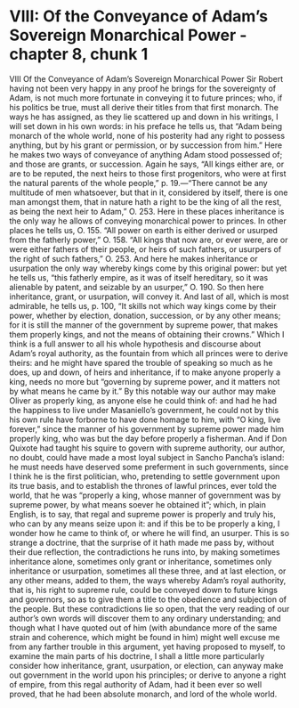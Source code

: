 # VIII: Of the Conveyance of Adam’s Sovereign Monarchical Power - chapter 8, chunk 1

VIII Of the Conveyance of Adam’s Sovereign Monarchical Power Sir Robert having not been very happy in any proof he brings for the sovereignty of Adam, is not much more fortunate in conveying it to future princes; who, if his politics be true, must all derive their titles from that first monarch. The ways he has assigned, as they lie scattered up and down in his writings, I will set down in his own words: in his preface he tells us, that “Adam being monarch of the whole world, none of his posterity had any right to possess anything, but by his grant or permission, or by succession from him.” Here he makes two ways of conveyance of anything Adam stood possessed of; and those are grants, or succession. Again he says, “All kings either are, or are to be reputed, the next heirs to those first progenitors, who were at first the natural parents of the whole people,” p. 19.﻿—“There cannot be any multitude of men whatsoever, but that in it, considered by itself, there is one man amongst them, that in nature hath a right to be the king of all the rest, as being the next heir to Adam,” O. 253. Here in these places inheritance is the only way he allows of conveying monarchical power to princes. In other places he tells us, O. 155. “All power on earth is either derived or usurped from the fatherly power,” O. 158. “All kings that now are, or ever were, are or were either fathers of their people, or heirs of such fathers, or usurpers of the right of such fathers,” O. 253. And here he makes inheritance or usurpation the only way whereby kings come by this original power: but yet he tells us, “this fatherly empire, as it was of itself hereditary, so it was alienable by patent, and seizable by an usurper,” O. 190. So then here inheritance, grant, or usurpation, will convey it. And last of all, which is most admirable, he tells us, p. 100, “It skills not which way kings come by their power, whether by election, donation, succession, or by any other means; for it is still the manner of the government by supreme power, that makes them properly kings, and not the means of obtaining their crowns.” Which I think is a full answer to all his whole hypothesis and discourse about Adam’s royal authority, as the fountain from which all princes were to derive theirs: and he might have spared the trouble of speaking so much as he does, up and down, of heirs and inheritance, if to make anyone properly a king, needs no more but “governing by supreme power, and it matters not by what means he came by it.” By this notable way our author may make Oliver as properly king, as anyone else he could think of: and had he had the happiness to live under Masaniello’s government, he could not by this his own rule have forborne to have done homage to him, with “O king, live forever,” since the manner of his government by supreme power made him properly king, who was but the day before properly a fisherman. And if Don Quixote had taught his squire to govern with supreme authority, our author, no doubt, could have made a most loyal subject in Sancho Pancha’s island: he must needs have deserved some preferment in such governments, since I think he is the first politician, who, pretending to settle government upon its true basis, and to establish the thrones of lawful princes, ever told the world, that he was “properly a king, whose manner of government was by supreme power, by what means soever he obtained it”; which, in plain English, is to say, that regal and supreme power is properly and truly his, who can by any means seize upon it: and if this be to be properly a king, I wonder how he came to think of, or where he will find, an usurper. This is so strange a doctrine, that the surprise of it hath made me pass by, without their due reflection, the contradictions he runs into, by making sometimes inheritance alone, sometimes only grant or inheritance, sometimes only inheritance or usurpation, sometimes all these three, and at last election, or any other means, added to them, the ways whereby Adam’s royal authority, that is, his right to supreme rule, could be conveyed down to future kings and governors, so as to give them a title to the obedience and subjection of the people. But these contradictions lie so open, that the very reading of our author’s own words will discover them to any ordinary understanding; and though what I have quoted out of him (with abundance more of the same strain and coherence, which might be found in him) might well excuse me from any farther trouble in this argument, yet having proposed to myself, to examine the main parts of his doctrine, I shall a little more particularly consider how inheritance, grant, usurpation, or election, can anyway make out government in the world upon his principles; or derive to anyone a right of empire, from this regal authority of Adam, had it been ever so well proved, that he had been absolute monarch, and lord of the whole world.